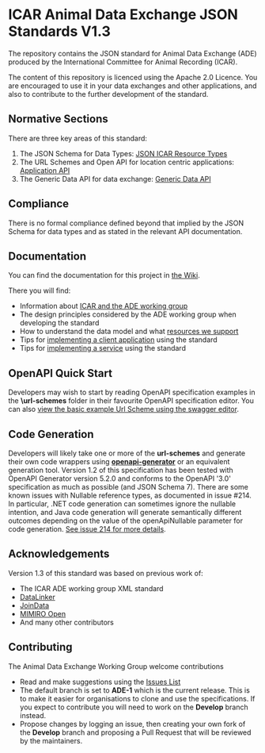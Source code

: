 # ICAR Animal Data Exchange JSON Standards V1.3
The repository contains the JSON standard for Animal Data Exchange (ADE) produced by the International Committee for Animal Recording (ICAR). 

The content of this repository is licenced using the Apache 2.0 Licence. You are encouraged to use it in your data exchanges and other applications, and also to contribute to the further development of the standard.

## Normative Sections

There are three key areas of this standard:

1. The JSON Schema for Data Types: [JSON ICAR Resource Types](./resources/)
2. The URL Schemes and Open API for location centric applications: [Application API](./url-schemes)
3. The Generic Data API for data exchange: [Generic Data API](generic-data-api.md) 

## Compliance

There is no formal compliance defined beyond that implied by the JSON Schema for data types and as stated in the relevant API documentation. 

## Documentation
You can find the documentation for this project in [the Wiki](https://github.com/adewg/ICAR/wiki).

There you will find:
* Information about [ICAR and the ADE working group](https://github.com/adewg/ICAR/wiki/About-ICAR-and-ADE)
* The design principles considered by the ADE working group when developing the standard
* How to understand the data model and what [resources we support](https://github.com/adewg/ICAR/wiki/Resource-entities)
* Tips for [implementing a client application](https://github.com/adewg/ICAR/wiki/Implementing-a-client-application) using the standard
* Tips for [implementing a service](https://github.com/adewg/ICAR/wiki/Implementing-a-service) using the standard

## OpenAPI Quick Start
Developers may wish to start by reading OpenAPI specification examples in the **\url-schemes** folder in their favourite OpenAPI specification editor.
You can also [view the basic example Url Scheme using the swagger editor](https://editor.swagger.io/?url=https://raw.githubusercontent.com/adewg/ICAR/ADE-1/url-schemes/exampleUrlScheme.json).

## Code Generation 
Developers will likely take one or more of the **url-schemes** and generate their own code wrappers using **[openapi-generator](https://github.com/OpenAPITools/openapi-generator)** or an equivalent generation tool. Version 1.2 of this specification has been tested with OpenAPI Generator version 5.2.0 and conforms to the OpenAPI '3.0' specification as much as possible (and JSON Schema 7). There are some known issues with Nullable reference types, as documented in issue #214. In particular, .NET code generation can sometimes ignore the nullable intention, and Java code generation will generate semantically different outcomes depending on the value of the openApiNullable parameter for code generation. [See issue 214 for more details](https://github.com/adewg/ICAR/issues/214).

## Acknowledgements
Version 1.3 of this standard was based on previous work of:
* The ICAR ADE working group XML standard
* [DataLinker](https://datalinker.org)
* [JoinData](https://www.join-data.nl/)
* [MIMIRO Open](https://open.mimiro.io)
* And many other contributors

## Contributing
The Animal Data Exchange Working Group welcome contributions
* Read and make suggestions using the [Issues List](https://github.com/adewg/ICAR/issues)
* The default branch is set to **ADE-1** which is the current release. This is to make it easier for organisations to clone and use the specifications. If you expect to contribute you will need to work on the **Develop** branch instead.
* Propose changes by logging an issue, then creating your own fork of the **Develop** branch and proposing a Pull Request that will be reviewed by the maintainers.


